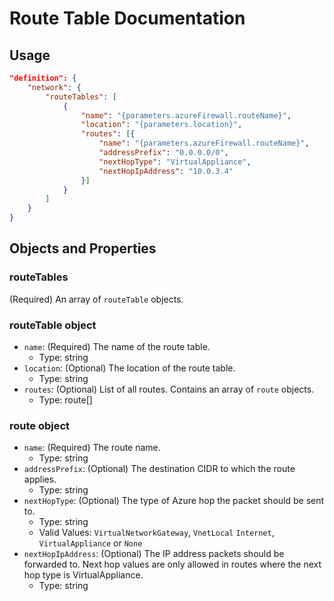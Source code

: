 # Route Table Documentation

## Usage

```json
"definition": {
    "network": {
        "routeTables": [
            {
                "name": "{parameters.azureFirewall.routeName}",
                "location": "{parameters.location}",
                "routes": [{
                    "name": "{parameters.azureFirewall.routeName}",
                    "addressPrefix": "0.0.0.0/0",
                    "nextHopType": "VirtualAppliance",
                    "nextHopIpAddress": "10.0.3.4"
                }]
            }
        ]
    }
}
```

## Objects and Properties

### routeTables

(Required) An array of `routeTable` objects.

### routeTable object

- `name`: (Required) The name of the route table.
  - Type: string
- `location`: (Optional) The location of the route table.
  - Type: string
- `routes`: (Optional) List of all routes. Contains an array of `route` objects.
  - Type: route[]

### route object

- `name`: (Required) The route name.
  - Type: string
- `addressPrefix`: (Optional) The destination CIDR to which the route applies.
  - Type: string
- `nextHopType`: (Optional) The type of Azure hop the packet should be sent to.
  - Type: string
  - Valid Values: `VirtualNetworkGateway`, `VnetLocal` `Internet`, `VirtualAppliance` or `None`
- `nextHopIpAddress`: (Optional) The IP address packets should be forwarded to. Next hop values are only allowed in routes where the next hop type is VirtualAppliance.
  - Type: string
